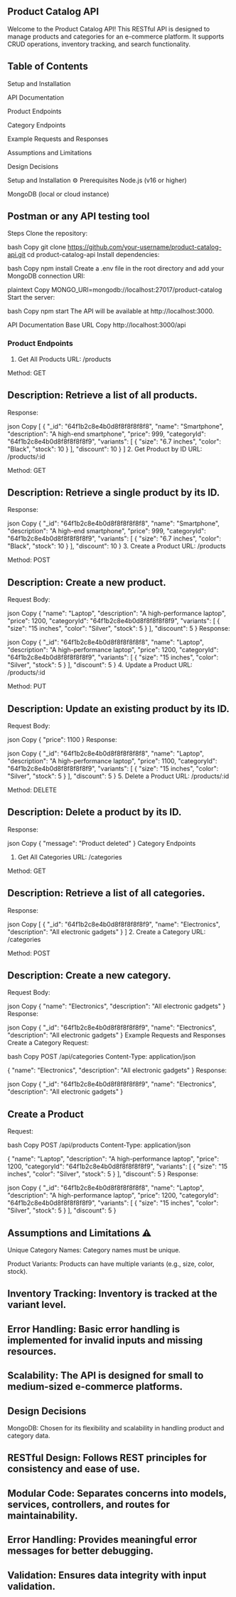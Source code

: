 ## Product Catalog API 

Welcome to the Product Catalog API! This RESTful API is designed to manage products and categories for an e-commerce platform. It supports CRUD operations, inventory tracking, and search functionality.

## Table of Contents 

Setup and Installation

API Documentation

Product Endpoints

Category Endpoints

Example Requests and Responses

Assumptions and Limitations

Design Decisions

Setup and Installation ⚙️
Prerequisites
Node.js (v16 or higher)

MongoDB (local or cloud instance)

## Postman or any API testing tool

Steps
Clone the repository:

bash
Copy
git clone https://github.com/your-username/product-catalog-api.git
cd product-catalog-api
Install dependencies:

bash
Copy
npm install
Create a .env file in the root directory and add your MongoDB connection URI:

plaintext
Copy
MONGO_URI=mongodb://localhost:27017/product-catalog
Start the server:

bash
Copy
npm start
The API will be available at http://localhost:3000.

API Documentation 
Base URL
Copy
http://localhost:3000/api
### Product Endpoints 

1. Get All Products
   URL: /products

Method: GET

## Description: Retrieve a list of all products.

Response:

json
Copy
[
{
"\_id": "64f1b2c8e4b0d8f8f8f8f8f8",
"name": "Smartphone",
"description": "A high-end smartphone",
"price": 999,
"categoryId": "64f1b2c8e4b0d8f8f8f8f8f9",
"variants": [
{
"size": "6.7 inches",
"color": "Black",
"stock": 10
}
],
"discount": 10
}
] 2. Get Product by ID
URL: /products/:id

Method: GET

## Description: Retrieve a single product by its ID.

Response:

json
Copy
{
"\_id": "64f1b2c8e4b0d8f8f8f8f8f8",
"name": "Smartphone",
"description": "A high-end smartphone",
"price": 999,
"categoryId": "64f1b2c8e4b0d8f8f8f8f8f9",
"variants": [
{
"size": "6.7 inches",
"color": "Black",
"stock": 10
}
],
"discount": 10
} 3. Create a Product
URL: /products

Method: POST

## Description: Create a new product.

Request Body:

json
Copy
{
"name": "Laptop",
"description": "A high-performance laptop",
"price": 1200,
"categoryId": "64f1b2c8e4b0d8f8f8f8f8f9",
"variants": [
{
"size": "15 inches",
"color": "Silver",
"stock": 5
}
],
"discount": 5
}
Response:

json
Copy
{
"\_id": "64f1b2c8e4b0d8f8f8f8f8f8",
"name": "Laptop",
"description": "A high-performance laptop",
"price": 1200,
"categoryId": "64f1b2c8e4b0d8f8f8f8f8f9",
"variants": [
{
"size": "15 inches",
"color": "Silver",
"stock": 5
}
],
"discount": 5
} 4. Update a Product
URL: /products/:id

Method: PUT

## Description: Update an existing product by its ID.

Request Body:

json
Copy
{
"price": 1100
}
Response:

json
Copy
{
"\_id": "64f1b2c8e4b0d8f8f8f8f8f8",
"name": "Laptop",
"description": "A high-performance laptop",
"price": 1100,
"categoryId": "64f1b2c8e4b0d8f8f8f8f8f9",
"variants": [
{
"size": "15 inches",
"color": "Silver",
"stock": 5
}
],
"discount": 5
} 5. Delete a Product
URL: /products/:id

Method: DELETE

## Description: Delete a product by its ID.

Response:

json
Copy
{
"message": "Product deleted"
}
Category Endpoints 

1. Get All Categories
   URL: /categories

Method: GET

## Description: Retrieve a list of all categories.

Response:

json
Copy
[
{
"_id": "64f1b2c8e4b0d8f8f8f8f8f9",
"name": "Electronics",
"description": "All electronic gadgets"
}
] 2. Create a Category
URL: /categories

Method: POST

## Description: Create a new category.

Request Body:

json
Copy
{
"name": "Electronics",
"description": "All electronic gadgets"
}
Response:

json
Copy
{
"\_id": "64f1b2c8e4b0d8f8f8f8f8f9",
"name": "Electronics",
"description": "All electronic gadgets"
}
Example Requests and Responses 
Create a Category
Request:

bash
Copy
POST /api/categories
Content-Type: application/json

{
"name": "Electronics",
"description": "All electronic gadgets"
}
Response:

json
Copy
{
"\_id": "64f1b2c8e4b0d8f8f8f8f8f9",
"name": "Electronics",
"description": "All electronic gadgets"
}
## Create a Product
Request:

bash
Copy
POST /api/products
Content-Type: application/json

{
"name": "Laptop",
"description": "A high-performance laptop",
"price": 1200,
"categoryId": "64f1b2c8e4b0d8f8f8f8f8f9",
"variants": [
{
"size": "15 inches",
"color": "Silver",
"stock": 5
}
],
"discount": 5
}
Response:

json
Copy
{
"\_id": "64f1b2c8e4b0d8f8f8f8f8f8",
"name": "Laptop",
"description": "A high-performance laptop",
"price": 1200,
"categoryId": "64f1b2c8e4b0d8f8f8f8f8f9",
"variants": [
{
"size": "15 inches",
"color": "Silver",
"stock": 5
}
],
"discount": 5
}

## Assumptions and Limitations ⚠️

Unique Category Names: Category names must be unique.

Product Variants: Products can have multiple variants (e.g., size, color, stock).

## Inventory Tracking: Inventory is tracked at the variant level.

## Error Handling: Basic error handling is implemented for invalid inputs and missing resources.

## Scalability: The API is designed for small to medium-sized e-commerce platforms.

## Design Decisions 

MongoDB: Chosen for its flexibility and scalability in handling product and category data.

## RESTful Design: Follows REST principles for consistency and ease of use.

## Modular Code: Separates concerns into models, services, controllers, and routes for maintainability.

## Error Handling: Provides meaningful error messages for better debugging.

## Validation: Ensures data integrity with input validation.

